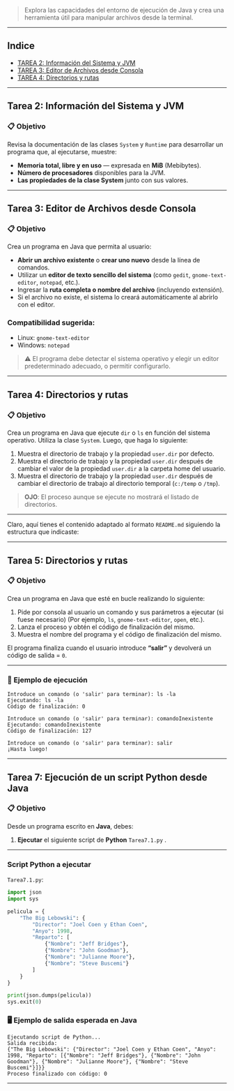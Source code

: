 
> Explora las capacidades del entorno de ejecución de Java y crea una herramienta útil para manipular archivos desde la terminal.

---

## Indice

- [TAREA 2: Información del Sistema y JVM](#tarea-2-información-del-sistema-y-jvm)
- [TAREA 3: Editor de Archivos desde Consola](#tarea-3-editor-de-archivos-desde-consola)
- [TAREA 4: Directorios y rutas](#tarea-4-directorios-y-rutas)

---

##  Tarea 2: Información del Sistema y JVM

### 📋 Objetivo

Revisa la documentación de las clases `System` y `Runtime` para desarrollar un programa que, al ejecutarse, muestre:

-  **Memoria total, libre y en uso** — expresada en **MiB** (Mebibytes).
-  **Número de procesadores** disponibles para la JVM.
-  **Las propiedades de la clase System** junto con sus valores.

---

##  Tarea 3: Editor de Archivos desde Consola

### 📋 Objetivo

Crea un programa en Java que permita al usuario:

-  **Abrir un archivo existente** o **crear uno nuevo** desde la línea de comandos.
-  Utilizar un **editor de texto sencillo del sistema** (como `gedit`, `gnome-text-editor`, `notepad`, etc.).
-  Ingresar la **ruta completa o nombre del archivo** (incluyendo extensión).
-  Si el archivo no existe, el sistema lo creará automáticamente al abrirlo con el editor.


### Compatibilidad sugerida:

- Linux:  `gnome-text-editor`
- Windows: `notepad`

> ⚠️ El programa debe detectar el sistema operativo y elegir un editor predeterminado adecuado, o permitir configurarlo.

---

## Tarea 4: Directorios y rutas

### 📋 Objetivo

Crea un programa en Java que ejecute `dir` o `ls` en función del sistema operativo. Utiliza la clase `System`. Luego, que haga lo siguiente:

1. Muestra el directorio de trabajo y la propiedad `user.dir` por defecto.
2. Muestra el directorio de trabajo y la propiedad `user.dir` después de cambiar el valor de la propiedad `user.dir` a la carpeta home del usuario.
3. Muestra el directorio de trabajo y la propiedad `user.dir` después de cambiar el directorio de trabajo al directorio temporal (`c:/temp` o `/tmp`).

> **OJO**: El proceso aunque se ejecute no mostrará el listado de directorios.

---
Claro, aquí tienes el contenido adaptado al formato `README.md` siguiendo la estructura que indicaste:

---

## Tarea 5: Directorios y rutas

### 📋 Objetivo

Crea un programa en Java que esté en bucle realizando lo siguiente:

1. Pide por consola al usuario un comando y sus parámetros a ejecutar (si fuese necesario) (Por ejemplo, `ls`, `gnome-text-editor`, `open`, etc.).
2. Lanza el proceso y obtén el código de finalización del mismo.
3. Muestra el nombre del programa y el código de finalización del mismo.

El programa finaliza cuando el usuario introduce **“salir”** y devolverá un código de salida = `0`.

---

### 🧪 Ejemplo de ejecución

```
Introduce un comando (o 'salir' para terminar): ls -la
Ejecutando: ls -la
Código de finalización: 0

Introduce un comando (o 'salir' para terminar): comandoInexistente
Ejecutando: comandoInexistente
Código de finalización: 127

Introduce un comando (o 'salir' para terminar): salir
¡Hasta luego!
```

---

## Tarea 7: Ejecución de un script Python desde Java

### 📋 Objetivo

Desde un programa escrito en **Java**, debes:

1. **Ejecutar** el siguiente script de **Python** `Tarea7.1.py` .

---

### Script Python a ejecutar

 `Tarea7.1.py`:

```python
import json
import sys

pelicula = {
    "The Big Lebowski": {
        "Director": "Joel Coen y Ethan Coen",
        "Anyo": 1998,
        "Reparto": [
            {"Nombre": "Jeff Bridges"},
            {"Nombre": "John Goodman"},
            {"Nombre": "Julianne Moore"},
            {"Nombre": "Steve Buscemi"}
        ]
    }
}

print(json.dumps(pelicula))
sys.exit(0)
```

### 🖥️ Ejemplo de salida esperada en Java

```
Ejecutando script de Python...
Salida recibida:
{"The Big Lebowski": {"Director": "Joel Coen y Ethan Coen", "Anyo": 1998, "Reparto": [{"Nombre": "Jeff Bridges"}, {"Nombre": "John Goodman"}, {"Nombre": "Julianne Moore"}, {"Nombre": "Steve Buscemi"}]}}
Proceso finalizado con código: 0
```

---

